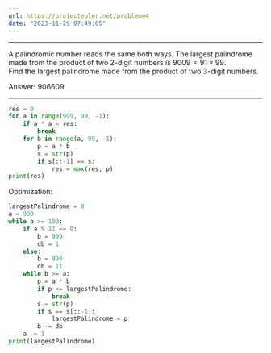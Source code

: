 ```yaml
---
url: https://projecteuler.net/problem=4
date: "2023-11-29 07:49:05"
---
```

---
A palindromic number reads the same both ways. The largest palindrome made from the product of two $2$-digit numbers is $9009 = 91 \times 99$.  
Find the largest palindrome made from the product of two $3$-digit numbers.

Answer: 906609

---
```python
res = 0
for a in range(999, 99, -1):
    if a * a < res:
        break
    for b in range(a, 99, -1):
        p = a * b
        s = str(p)
        if s[::-1] == s:
            res = max(res, p)
print(res)
```

Optimization:
```python
largestPalindrome = 0
a = 999
while a >= 100:
    if a % 11 == 0:
        b = 999
        db = 1
    else:
        b = 990
        db = 11
    while b >= a:
        p = a * b
        if p <= largestPalindrome:
            break
        s = str(p)
        if s == s[::-1]:
            largestPalindrome = p
        b -= db
    a -= 1
print(largestPalindrome)
```
